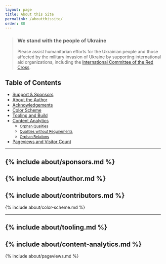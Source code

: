 ```yaml
---
layout: page
title: About this Site
permalink: /aboutthissite/
order: 80
---
```

<div class="ua-background" markdown="1">

>### We stand with the people of Ukraine <span class="ua-text"><i class="fas fa-heart"></i></span><span class="ua-size"><i class="fas fa-heart beat heart"></i></span>
> Please assist humanitarian efforts for the Ukrainian people and those affected by the military invasion of Ukraine by supporting international aid organizations, including the [International Committee of the Red Cross](https://www.icrc.org/en).
</div>

## Table of Contents

- [Support & Sponsors](#sponsors)
- [About the Author](#about-author)
- [Acknowledgements](#acknowledgements)
- [Color Scheme](#colors)
- [Tooling and Build](#tooling)
- [Content Analytics](#analytics) 
   - <small>[Orphan Qualities](#orphanqualities)</small>
   - <small>[Qualities without Requirements](#qualitieswithoutrequirements)</small>
   - <small>[Orphan Relations](#orphanrelations)</small>
- [Pageviews and Visitor Count](#site-statistics)

---

{% include about/sponsors.md %}
---
{% include about/author.md %}
---

{% include about/contributors.md %}
---

{% include about/color-scheme.md %}

---

{% include about/tooling.md %}
---

{% include about/content-analytics.md %}
---

{% include about/pageviews.md %}
